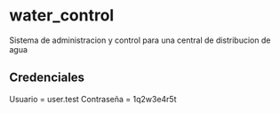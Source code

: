 # water_control
Sistema de administracion y control para una central de distribucion de agua

## Credenciales
Usuario = user.test
Contraseña = 1q2w3e4r5t